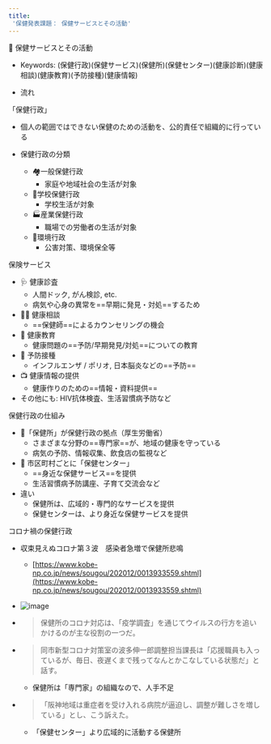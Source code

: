 ```yaml
---
title:
 '保健発表課題： 保健サービスとその活動'
---
```



🏥 保健サービスとその活動
- Keywords: (保健行政)(保健サービス)(保健所)(保健センター)(健康診断)(健康 相談)(健康教育)(予防接種)(健康情報)

- 流れ





「保健行政」
- 個人の範囲ではできない保健のための活動を、公的責任で組織的に行っている

- 保健行政の分類
    - 🏘一般保健行政
        - 家庭や地域社会の生活が対象
    - 🏫学校保健行政
        - 学校生活が対象
    - 🏭産業保健行政
        - 職場での労働者の生活が対象
    - 🌳環境行政
        - 公害対策、環境保全等

保険サービス
- 🩺 健康診査
    - 人間ドック, がん検診, etc.
    - 病気や心身の異常を==早期に発見・対処==するため
- 👨‍⚕️ 健康相談
    - ==保健師==によるカウンセリングの機会
- 📕 健康教育
    - 健康問題の==予防/早期発見/対処==についての教育
- 💉 予防接種
    - インフルエンザ / ポリオ, 日本脳炎などの==予防==
- 📺 健康情報の提供
    - 健康作りのための==情報・資料提供==
- その他にも: HIV抗体検査、生活習慣病予防など

保健行政の仕組み
- 🏥「保健所」が保健行政の拠点（厚生労働省）
    - さまざまな分野の==専門家==が、地域の健康を守っている
    - 病気の予防、情報収集、飲食店の監視など
- 🏢  市区町村ごとに「保健センター」
    - ==身近な保健サービス==を提供
    - 生活習慣病予防講座、子育て交流会など
- 違い
    - 保健所は、広域的・専門的なサービスを提供
    - 保健センターは、より身近な保健サービスを提供

コロナ禍の保健行政
- 収束見えぬコロナ第３波　感染者急増で保健所悲鳴
    - [https://www.kobe-np.co.jp/news/sougou/202012/0013933559.shtml](https://www.kobe-np.co.jp/news/sougou/202012/0013933559.shtml)
- ![image](https://gyazo.com/6f2802c2d823513c409e5ede3941d754/thumb/1000)

- > 保健所のコロナ対応は、「疫学調査」を通じてウイルスの行方を追いかけるのが主な役割の一つだ。

- > 同市新型コロナ対策室の波多伸一郎調整担当課長は「応援職員も入っているが、毎日、夜遅くまで残ってなんとかこなしている状態だ」と話す。
    - 保健所は「専門家」の組織なので、人手不足

- >  「阪神地域は重症者を受け入れる病院が逼迫し、調整が難しさを増している」とし、こう訴えた。
    - 「保健センター」より広域的に活動する保健所
